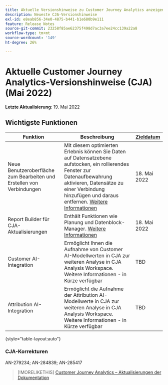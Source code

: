 ```yaml
---
title: Aktuelle Versionshinweise zu Customer Journey Analytics anzeigen
description: Neueste CJA-Versionshinweise
exl-id: e8eab856-34e0-4875-b441-b1e680b9e111
feature: Release Notes
source-git-commit: 23258f85ae62375f498d7ac3a7ee24cc139a22a8
workflow-type: tm+mt
source-wordcount: '149'
ht-degree: 26%

---
```


# Aktuelle Customer Journey Analytics-Versionshinweise (CJA) (Mai 2022)

**Letzte Aktualisierung**: 19. Mai 2022

## Wichtigste Funktionen

| Funktion | Beschreibung | [Zieldatum](/help/release-notes/releases.md) |
| ----------- | ---------- | ----- |
| Neue Benutzeroberfläche zum Bearbeiten und Erstellen von Verbindungen | Mit diesem optimierten Erlebnis können Sie Daten auf Datensatzebene aufstocken, ein rollierendes Fenster zur Datenaufbewahrung aktivieren, Datensätze zu einer Verbindung hinzufügen und daraus entfernen. [Weitere Informationen](/help/connections/create-connection.md) | 18. Mai 2022 |
| Report Builder für CJA-Aktualisierungen | Enthält Funktionen wie Planung und Datenblock-Manager. [Weitere Informationen](https://experienceleague.adobe.com/docs/analytics-platform/using/cja-reportbuilder/manage-reportbuilder.html) | 18. Mai 2022 |
| Customer AI-Integration | Ermöglicht Ihnen die Aufnahme von Customer AI-Modellwerten in CJA zur weiteren Analyse in CJA Analysis Workspace. Weitere Informationen - in Kürze verfügbar | TBD |
| Attribution AI-Integration | Ermöglicht die Aufnahme der Attribution AI-Modellwerte in CJA zur weiteren Analyse in CJA Analysis Workspace. Weitere Informationen - in Kürze verfügbar | TBD |

{style=&quot;table-layout:auto&quot;}

### CJA-Korrekturen

AN-279234; AN-284839; AN-285417

>[!MORELIKETHIS]
>[Customer Journey Analytics – Aktualisierungen der Dokumentation](/help/release-notes/doc-changes.md)
